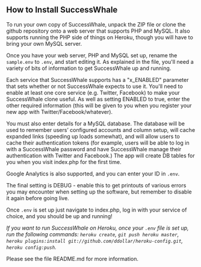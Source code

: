 How to Install SuccessWhale
---------------------------

To run your own copy of SuccessWhale, unpack the ZIP file or clone the github repository onto a web server that supports PHP and MySQL.  It also supports running the PHP side of things on Heroku, though you will have to bring your own MySQL server.

Once you have your web server, PHP and MySQL set up, rename the `sample.env`  to `.env`, and start editing it. As explained in the file, you'll need a variety of bits of information to get SuccessWhale up and running.

Each service that SuccessWhale supports has a "x_ENABLED" parameter that sets whether or not SuccessWhale expects to use it.  You'll need to enable at least one core service (e.g. Twitter, Facebook) to make your SuccessWhale clone useful.  As well as setting ENABLED to true, enter the other required information (this will be given to you when you register your new app with Twitter/Facebook/whatever).

You must also enter details for a MySQL database. The database will be used to remember users’ configured accounts and column setup, will cache expanded links (speeding up loads somewhat), and will allow users to cache their authentication tokens (for example, users will be able to log in with a SuccessWhale password and have SuccessWhale manage their authentication with Twitter and Facebook.) The app will create DB tables for you when you visit index.php for the first time.

Google Analytics is also supported, and you can enter your ID in `.env`.

The final setting is DEBUG - enable this to get printouts of various errors you may encounter when setting up the software, but remember to disable it again before going live.

Once `.env` is set up just navigate to index.php, log in with your service of choice, and you should be up and running!

*If you want to run SuccessWhale on Heroku, once your `.env` file is set up, run the following commands: `heroku create`, `git push heroku master`, `heroku plugins:install git://github.com/ddollar/heroku-config.git`, `heroku config:push`.*

Please see the file README.md for more information.
